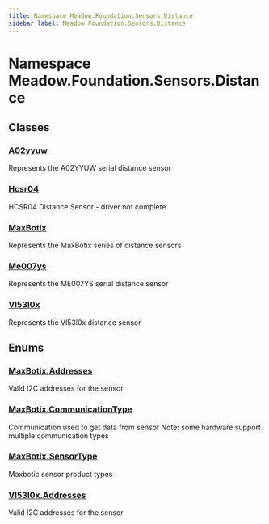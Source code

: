 ```yaml
---
title: Namespace Meadow.Foundation.Sensors.Distance
sidebar_label: Meadow.Foundation.Sensors.Distance
---
```

# Namespace Meadow.Foundation.Sensors.Distance
## Classes
### [A02yyuw](../Meadow.Foundation.Sensors.Distance/A02yyuw)
Represents the A02YYUW serial distance sensor
### [Hcsr04](../Meadow.Foundation.Sensors.Distance/Hcsr04)
HCSR04 Distance Sensor - driver not complete
### [MaxBotix](../Meadow.Foundation.Sensors.Distance/MaxBotix)
Represents the MaxBotix series of distance sensors
### [Me007ys](../Meadow.Foundation.Sensors.Distance/Me007ys)
Represents the ME007YS serial distance sensor
### [Vl53l0x](../Meadow.Foundation.Sensors.Distance/Vl53l0x)
Represents the Vl53l0x distance sensor
## Enums
### [MaxBotix.Addresses](../Meadow.Foundation.Sensors.Distance/MaxBotix.Addresses)
Valid I2C addresses for the sensor
### [MaxBotix.CommunicationType](../Meadow.Foundation.Sensors.Distance/MaxBotix.CommunicationType)
Communication used to get data from sensor
Note: some hardware support multiple communication types
### [MaxBotix.SensorType](../Meadow.Foundation.Sensors.Distance/MaxBotix.SensorType)
Maxbotic sensor product types
### [Vl53l0x.Addresses](../Meadow.Foundation.Sensors.Distance/Vl53l0x.Addresses)
Valid I2C addresses for the sensor
